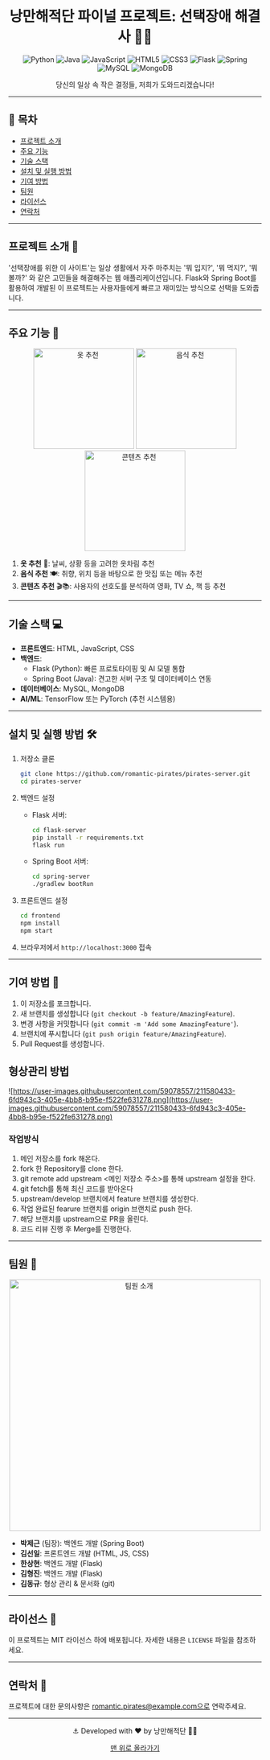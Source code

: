 <div align="center">

  # 낭만해적단 파이널 프로젝트: 선택장애 해결사 🏴‍☠️

  ![Python](https://img.shields.io/badge/python-3670A0?style=for-the-badge&logo=python&logoColor=ffdd54)
  ![Java](https://img.shields.io/badge/java-%23ED8B00.svg?style=for-the-badge&logo=openjdk&logoColor=white)
  ![JavaScript](https://img.shields.io/badge/javascript-%23323330.svg?style=for-the-badge&logo=javascript&logoColor=%23F7DF1E)
  ![HTML5](https://img.shields.io/badge/html5-%23E34F26.svg?style=for-the-badge&logo=html5&logoColor=white)
  ![CSS3](https://img.shields.io/badge/css3-%231572B6.svg?style=for-the-badge&logo=css3&logoColor=white)
  ![Flask](https://img.shields.io/badge/flask-%23000.svg?style=for-the-badge&logo=flask&logoColor=white)
  ![Spring](https://img.shields.io/badge/springboot-%236DB33F.svg?style=for-the-badge&logo=spring&logoColor=white)
  ![MySQL](https://img.shields.io/badge/mysql-%2300f.svg?style=for-the-badge&logo=mysql&logoColor=white)
  ![MongoDB](https://img.shields.io/badge/MongoDB-%234ea94b.svg?style=for-the-badge&logo=mongodb&logoColor=white)

  당신의 일상 속 작은 결정들, 저희가 도와드리겠습니다!
</div>

---

## 📌 목차
- [프로젝트 소개](#프로젝트-소개-)
- [주요 기능](#주요-기능-)
- [기술 스택](#기술-스택-)
- [설치 및 실행 방법](#설치-및-실행-방법-)
- [기여 방법](#기여-방법-)
- [팀원](#팀원-)
- [라이선스](#라이선스-)
- [연락처](#연락처-)

---

## 프로젝트 소개 🚀

<div align="center">

</div>

'선택장애를 위한 이 사이트'는 일상 생활에서 자주 마주치는 '뭐 입지?', '뭐 먹지?', '뭐 볼까?' 와 같은 고민들을 해결해주는 웹 애플리케이션입니다. Flask와 Spring Boot를 활용하여 개발된 이 프로젝트는 사용자들에게 빠르고 재미있는 방식으로 선택을 도와줍니다.

---

## 주요 기능 🌟

<div align="center">
  <img src="https://raw.githubusercontent.com/FortAwesome/Font-Awesome/6.x/svgs/solid/shirt.svg" alt="옷 추천" width="200px">
  <img src="https://raw.githubusercontent.com/FortAwesome/Font-Awesome/6.x/svgs/solid/utensils.svg" alt="음식 추천" width="200px">
  <img src="https://raw.githubusercontent.com/FortAwesome/Font-Awesome/6.x/svgs/solid/film.svg" alt="콘텐츠 추천" width="200px">
</div>

1. **옷 추천** 👚: 날씨, 상황 등을 고려한 옷차림 추천
2. **음식 추천** 🍽️: 취향, 위치 등을 바탕으로 한 맛집 또는 메뉴 추천
3. **콘텐츠 추천** 🎬📚: 사용자의 선호도를 분석하여 영화, TV 쇼, 책 등 추천

---

## 기술 스택 💻

<div align="center">

</div>

- **프론트엔드**: HTML, JavaScript, CSS
- **백엔드**: 
  - Flask (Python): 빠른 프로토타이핑 및 AI 모델 통합
  - Spring Boot (Java): 견고한 서버 구조 및 데이터베이스 연동
- **데이터베이스**: MySQL, MongoDB
- **AI/ML**: TensorFlow 또는 PyTorch (추천 시스템용)

---

## 설치 및 실행 방법 🛠️

1. 저장소 클론
   ```bash
   git clone https://github.com/romantic-pirates/pirates-server.git
   cd pirates-server
   ```

2. 백엔드 설정
   - Flask 서버:
     ```bash
     cd flask-server
     pip install -r requirements.txt
     flask run
     ```
   - Spring Boot 서버:
     ```bash
     cd spring-server
     ./gradlew bootRun
     ```

3. 프론트엔드 설정
   ```bash
   cd frontend
   npm install
   npm start
   ```

4. 브라우저에서 `http://localhost:3000` 접속

---

## 기여 방법 🤝

1. 이 저장소를 포크합니다.
2. 새 브랜치를 생성합니다 (`git checkout -b feature/AmazingFeature`).
3. 변경 사항을 커밋합니다 (`git commit -m 'Add some AmazingFeature'`).
4. 브랜치에 푸시합니다 (`git push origin feature/AmazingFeature`).
5. Pull Request를 생성합니다.

## 형상관리 방법
![https://user-images.githubusercontent.com/59078557/211580433-6fd943c3-405e-4bb8-b95e-f522fe631278.png](https://user-images.githubusercontent.com/59078557/211580433-6fd943c3-405e-4bb8-b95e-f522fe631278.png)

### 작업방식
1. 메인 저장소를 fork 해온다.
2. fork 한 Repository를 clone 한다.
3. git remote add upstream <메인 저장소 주소>를 통해 upstream 설정을 한다.
4. git fetch를 통해 최신 코드를 받아온다
5. upstream/develop 브랜치에서 feature 브랜치를 생성한다.
6. 작업 완료된 fearure 브랜치를 origin 브랜치로 push 한다.
7. 해당 브랜치를 upstream으로 PR을 올린다.
8. 코드 리뷰 진행 후 Merge를 진행한다.
---

## 팀원 👥

<div align="center">
  <img src="https://raw.githubusercontent.com/FortAwesome/Font-Awesome/6.x/svgs/solid/users.svg" alt="팀원 소개" width="500px">
</div>

- **박제근** (팀장): 백엔드 개발 (Spring Boot)
- **김선일**: 프론트엔드 개발 (HTML, JS, CSS)
- **한상현**: 백엔드 개발 (Flask)
- **김형진**: 백엔드 개발 (Flask)
- **김동규**: 형상 관리 & 문서화 (git)

---

## 라이선스 📄

이 프로젝트는 MIT 라이선스 하에 배포됩니다. 자세한 내용은 `LICENSE` 파일을 참조하세요.

---

## 연락처 📧

프로젝트에 대한 문의사항은 romantic.pirates@example.com으로 연락주세요.

<div align="center">

  ---
  
  ⚓ Developed with ❤️ by 낭만해적단 🏴‍☠️
  
  [맨 위로 올라가기](#낭만해적단-파이널-프로젝트-선택장애-해결사-)

</div>

